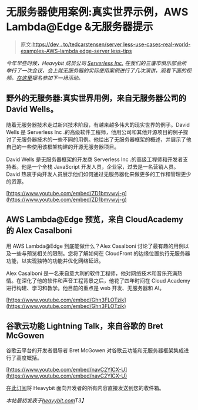 # 无服务器使用案例:真实世界示例，AWS Lambda@Edge &无服务器提示

> 原文:[https://dev . to/tedcarstensen/server less-use-cases-real-world-examples-AWS-lambda edge-server less-tips](https://dev.to/tedcarstensen/serverless-use-cases-real-world-examples-aws-lambdaedge--serverless-tips)

*今年早些时候，Heavybit 成员公司 [Serverless Inc.](https://serverless.com/) 在我们的三藩市俱乐部会所举行了一次会议，会上就无服务器的实际使用案例进行了几次演讲，观看下面的视频。[在这里](https://www.meetup.com/Serverless/)报名参加下一场活动。*

## [](#serverless-in-the-wild-real-world-use-cases-david-wells-from-serverless-inc)野外的无服务器:真实世界用例，来自无服务器公司的 David Wells。

随着无服务器技术走过新兴技术阶段，有越来越多伟大的现实世界的例子。David Wells 是 Serverless Inc .的高级软件工程师，他用公司和其他开源项目的例子探讨了无服务器技术的一些不同的用例。他给出了无服务器框架的概述，并展示了他自己的一些使用该框架构建的开源无服务器项目。

David Wells 是无服务器框架的开发商 Serverless Inc .的高级工程师和开发者支持者。他是一个全栈 JavaScript 开发人员，企业家，过去是一名营销人员。David 热衷于向开发人员展示他们如何通过无服务器化来做更多的工作和管理更少的资源。

[https://www.youtube.com/embed/ZD1bmvwyj-g](https://www.youtube.com/embed/ZD1bmvwyj-g)

## [](#aws-lambdaedge-preview-alex-casalboni-from-cloudacademy)AWS Lambda@Edge 预览，来自 CloudAcademy 的 Alex Casalboni

用 AWS Lambda@Edge 到底能做什么？Alex Casalboni 讨论了最有趣的用例以及一些与预览相关的限制。您将了解如何在 CloudFront 的边缘位置执行无服务器功能，以实现独特的功能并优化网络延迟。

Alex Casalboni 是一名来自意大利的软件工程师，他对网络技术和音乐充满热情。在深化了他的软件和声音工程背景之后，他花了四年时间在 Cloud Academy 进行构建、学习和教学。他目前的重点是 web 开发、无服务器和 AI。

[https://www.youtube.com/embed/Ghn3FLOTzik](https://www.youtube.com/embed/Ghn3FLOTzik)

## [](#google-cloud-functions-lightning-talk-bret-mcgowen-from-google)谷歌云功能 Lightning Talk，来自谷歌的 Bret McGowen

谷歌云平台的开发者倡导者 Bret McGowen 对谷歌云功能和无服务器框架集成进行了高度概括。

[https://www.youtube.com/embed/navC2YlCX-U](https://www.youtube.com/embed/navC2YlCX-U)

[在此订阅](https://heavybit.typeform.com/to/o2fjMn)将 Heavybit 面向开发者的所有内容直接发送到您的收件箱。

*本帖最初发表于[heavybit.com](https://www.heavybit.com/library/blog/serverless-use-cases-real-world-examples-aws-lambdaedge-serverless-tips/)T3】*